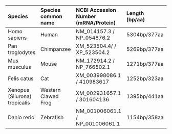 | Species                       | Species common name   | NCBI Accession Number (mRNA/Protein)   | Length (bp/aa)   | Protein Identity   |
|:------------------------------|:----------------------|:---------------------------------------|:-----------------|:-------------------|
| Homo sapiens                  | Human                 | NM_014157.3 / NP_054876.2              | 5304bp/377aa     | 100%               |
| Pan troglodytes               | Chimpanzee            | XM_523504.4/ / XP_523504.2             | 5269bp/377aa     | 99%                |
| Mus musculus                  | Mouse                 | NM_172914.2 / NP_766502.1              | 1271bp/377aa     | 78%                |
| Felis catus                   | Cat                   | XM_003998086.1 / 410983617             | 1252bp/323aa     | 69%                |
| Xenopus (Silurona) tropicalis | Western Clawed Frog   | XM_002931657.1 / 301604136             | 1395bp/441aa     | 43%                |
| Danio rerio                   | Zebrafish             | NM_001006061.1 / NP_001006061.1        | 1154bp/358aa     | 38%                |